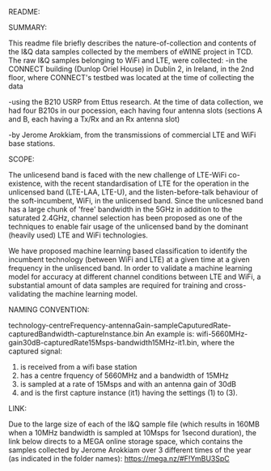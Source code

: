 README:

SUMMARY:

This readme file briefly describes the nature-of-collection and contents of the I&Q data samples collected by the members of eWINE project in TCD. The raw I&Q samples belonging to WiFi and LTE, were collected:
 -in the CONNECT building (Dunlop Oriel House) in Dublin 2, in Ireland, in the 2nd floor, where CONNECT's testbed was located at the time of collecting the data
 
 -using the B210 USRP from Ettus research. At the time of data collection, we had four B210s in our pocession, each having four antenna slots (sections A and B, each having a Tx/Rx and an Rx antenna slot)
 
 -by Jerome Arokkiam, from the transmissions of commercial LTE and WiFi base stations.

SCOPE:

The unlicesend band is faced with the new challenge of LTE-WiFi co-existence, with the recent standardisation of LTE for the operation in the unlicensed band (LTE-LAA, LTE-U), and the listen-before-talk behaviour of the soft-incumbent, WiFi, in the unlicensed band. Since the unlicesned band has a large chunk of 'free' bandwidth in the 5GHz in addition to the saturated 2.4GHz, channel selection has been proposed as one of the techniques to enable fair usage of the unlicensed band by the dominant (heavily used) LTE and WiFi technologies.

We have proposed machine learning based classification to identify the incumbent technology (between WiFi and LTE) at a given time at a given frequency in the unlisenced band. In order to validate a machine learning model for accuracy at different channel conditions between LTE and WiFi, a substantial amount of data samples are required for training and cross-validating the machine learning model.

NAMING CONVENTION:

technology-centreFrequency-antennaGain-sampleCaputuredRate-capturedBandwidth-captureInstance.bin
An example is:
wifi-5660MHz-gain30dB-capturedRate15Msps-bandwidth15MHz-it1.bin, where the captured signal:
1. is received from a wifi base station
2. has a centre frquency of 5660MHz and a bandwidth of 15MHz
3. is sampled at a rate of 15Msps and with an antenna gain of 30dB
4. and is the first capture instance (it1) having the settings (1) to (3).

LINK:

Due to the large size of each of the I&Q sample file (which results in 160MB when a 10MHz bandwidth is sampled at 10Msps for 1second duration), the link below directs to a MEGA online storage space, which contains the samples collected by Jerome Arokkiam over 3 different times of the year (as indicated in the folder names):
https://mega.nz/#F!YmBU3SpC
